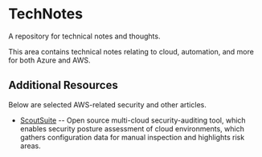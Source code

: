 # TechNotes
A repository for technical notes and thoughts.

This area contains technical notes relating to cloud, automation, and more 
for both Azure and AWS.


## Additional Resources
Below are selected AWS-related security and other articles.

* [ScoutSuite](https://github.com/nccgroup/ScoutSuite)
-- Open source multi-cloud security-auditing tool, which enables security posture assessment of cloud environments,
which gathers configuration data for manual inspection and highlights risk areas. 

